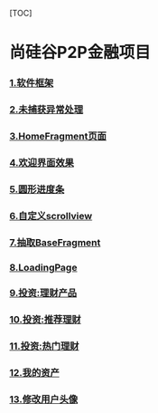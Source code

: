 [TOC]

# 尚硅谷P2P金融项目
### [1.软件框架](markdown_note/readme_01.md)
### [2.未捕获异常处理](markdown_note/readme_02.md)

### [3.HomeFragment页面](markdown_note/readme_03.md)
### [4.欢迎界面效果](markdown_note/readme_04.md)
### [5.圆形进度条](markdown_note/readme_05.md)
### [6.自定义scrollview](markdown_note/readme_06.md)

### [7.抽取BaseFragment](markdown_note/readme_07.md)


### [8.LoadingPage](markdown_note/readme_08.md)
### [9.投资:理财产品](markdown_note/readme_09.md)
### [10.投资:推荐理财](markdown_note/readme_10.md)
### [11.投资:热门理财](markdown_note/readme_11.md)
### [12.我的资产](markdown_note/readme_12.md)
### [13.修改用户头像](markdown_note/readme_13.md)
